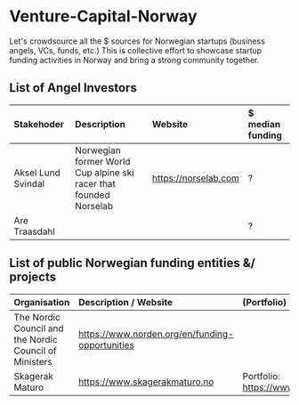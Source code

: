 # Venture-Capital-Norway
Let's crowdsource all the $ sources for Norwegian startups (business angels, VCs, funds, etc.)
This is collective effort to showcase startup funding activities in Norway and bring a strong community together. 

## List of Angel Investors 
| Stakehoder | Description | Website | $ median funding|
| :--- | :--- | :--- | :--- |
| Aksel Lund Svindal | Norwegian former World Cup alpine ski racer that founded Norselab | https://norselab.com |? |
| Are Traasdahl |  |  |? |



## List of public Norwegian funding entities &/ projects 
| Organisation | Description / Website | (Portfolio) |
| :--- | :--- | :--- | 
| The Nordic Council and the Nordic Council of Ministers | https://www.norden.org/en/funding-opportunities | | 
| Skagerak Maturo | https://www.skagerakmaturo.no | Portfolio: https://www.skagerakmaturo.no/portfolio/



